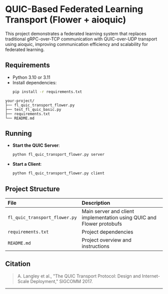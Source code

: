 
# QUIC-Based Federated Learning Transport (Flower + aioquic)

This project demonstrates a federated learning system that replaces traditional gRPC-over-TCP communication with QUIC-over-UDP transport using aioquic, improving communication efficiency and scalability for federated learning.

## Requirements

- Python 3.10 or 3.11
- Install dependencies:
  ```bash
  pip install -r requirements.txt
  ```
```plaintext
your-project/
├── fl_quic_transport_flower.py
├── test_fl_quic_basic.py
├── requirements.txt
└── README.md
```
## Running

- **Start the QUIC Server**:
  ```bash
  python fl_quic_transport_flower.py server
  ```

- **Start a Client**:
  ```bash
  python fl_quic_transport_flower.py client
  ```

## Project Structure

| File | Description |
|:-----|:------------|
| `fl_quic_transport_flower.py` | Main server and client implementation using QUIC and Flower protobufs |
| `requirements.txt` | Project dependencies |
| `README.md` | Project overview and instructions |

## Citation

> A. Langley et al., "The QUIC Transport Protocol: Design and Internet-Scale Deployment," SIGCOMM 2017.


---


